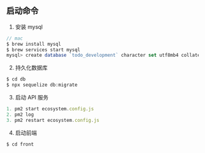 ## 启动命令

1. 安装 mysql

```js
// mac
$ brew install mysql
$ brew services start mysql
mysql> create database `todo_development` character set utf8mb4 collate utf8mb4_croatian_ci;
```

2. 持久化数据库 

```js
$ cd db
$ npx sequelize db:migrate
```

3. 启动 API 服务

```js
1. pm2 start ecosystem.config.js
2. pm2 log
3. pm2 restart ecosystem.config.js
```

4. 启动前端

```js
$ cd front
```
